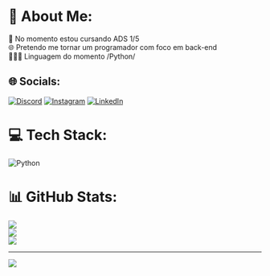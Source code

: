 # 💫 About Me:
📖 No momento estou cursando ADS 1/5<br>🌐 Pretendo me tornar um programador com foco em back-end<br>👨🏾‍💻 Linguagem do momento /Python/


## 🌐 Socials:
[![Discord](https://img.shields.io/badge/Discord-%237289DA.svg?logo=discord&logoColor=white)](https://discord.gg/luiz5644) [![Instagram](https://img.shields.io/badge/Instagram-%23E4405F.svg?logo=Instagram&logoColor=white)](https://instagram.com/https://www.instagram.com/luiz_carlos564/) [![LinkedIn](https://img.shields.io/badge/LinkedIn-%230077B5.svg?logo=linkedin&logoColor=white)](https://linkedin.com/in/https://www.linkedin.com/in/luiz-carlos-799b8a218/) 

# 💻 Tech Stack:
![Python](https://img.shields.io/badge/python-3670A0?style=for-the-badge&logo=python&logoColor=ffdd54)
# 📊 GitHub Stats:
![](https://github-readme-stats.vercel.app/api?username=luiz5644&theme=radical&hide_border=false&include_all_commits=true&count_private=false)<br/>
![](https://github-readme-streak-stats.herokuapp.com/?user=luiz5644&theme=radical&hide_border=false)<br/>
![](https://github-readme-stats.vercel.app/api/top-langs/?username=luiz5644&theme=radical&hide_border=false&include_all_commits=true&count_private=false&layout=compact)

---
[![](https://visitcount.itsvg.in/api?id=luiz5644&icon=0&color=11)](https://visitcount.itsvg.in)

<!-- Proudly created with GPRM ( https://gprm.itsvg.in ) -->